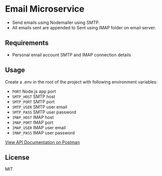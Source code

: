 # Email Microservice

- Send emails using Nodemailer using SMTP.
- All emails sent are appended to Sent using IMAP folder on email server.


## Requirements

- Personal email account SMTP and IMAP connection details


## Usage

Create a .env in the root of the project with following environment variables:

- `PORT` Node.js app port
- `SMTP_HOST` SMTP host
- `SMTP_PORT` SMTP port
- `SMTP_USER` SMTP user email
- `SMTP_PASS` SMTP user password
- `IMAP_HOST` IMAP host
- `IMAP_PORT` IMAP port
- `IMAP_USER` IMAP user email
- `IMAP_PASS` IMAP user password


[View API Documentation on Postman](https://documenter.getpostman.com/view/10989329/UVeGrRW8)


## License

MIT